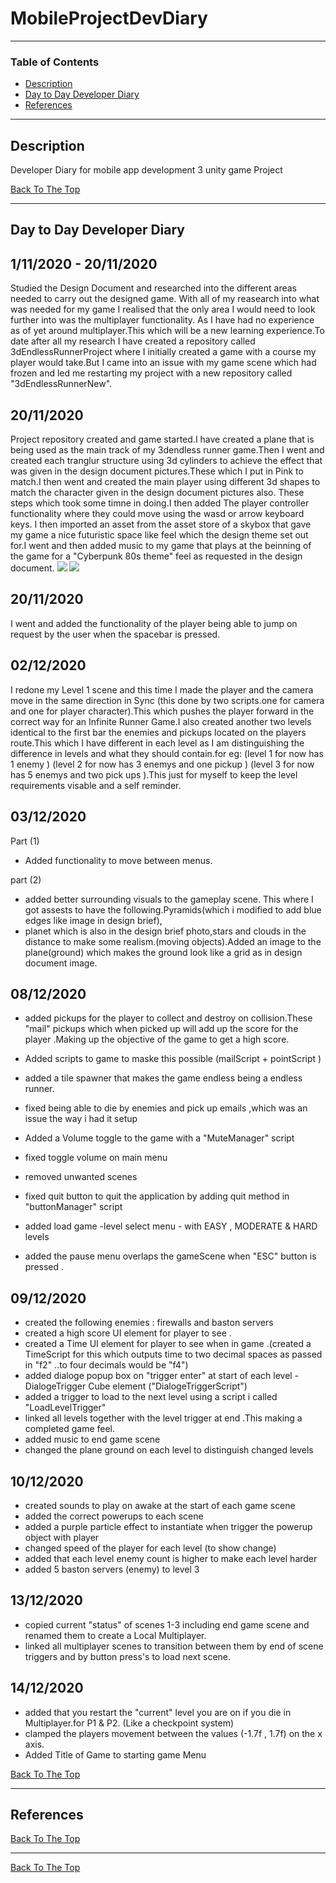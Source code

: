 # MobileProjectDevDiary


---

### Table of Contents

- [Description](#description)
- [Day to Day Developer Diary](#Diary)
- [References](#references)

---

## Description

Developer Diary for mobile app development 3 unity game Project




[Back To The Top](#MobileProjectDevDiary)

---
## Day to Day Developer Diary


## 1/11/2020 - 20/11/2020

Studied the Design Document and researched into the different areas needed to carry out the designed game.
With all of my reasearch into what was needed for my game I realised that the only area I would need to look further into was the multiplayer functionality.
As I have had no experience as of yet around multiplayer.This which will be a new learning experience.To date after all my research I have created a repository called 3dEndlessRunnerProject
where I initially created a game with a course my player would take.But I came into an issue with my game scene which had frozen and led me restarting my project with a new repository called "3dEndlessRunnerNew".

## 20/11/2020 

Project repository created and game started.I have created a plane that is being used as the main track of my 3dendless runner game.Then I went and created each tranglur structure using 
3d cylinders to achieve the effect that was given in the design document pictures.These which I put in Pink to match.I then went and created the main player using different 3d shapes to match the character given in the design document pictures also.
These steps which took some timne in doing.I then added The player controller functionality where they could move using the wasd or arrow keyboard keys. 
I then imported an asset from the asset store of a skybox that gave my game a nice futuristic space like feel which the design theme set out for.I went and then added music to my game that plays at the beinning of the game for a "Cyberpunk 80s theme" feel as requested in the design document.
![](Images/filename%20playerImage.png)
![](Images/filename%20mapLayout.png)

## 20/11/2020 

I went and added the functionality of the player being able to jump on request by the user when the spacebar is pressed.


## 02/12/2020 

I redone my Level 1 scene and this time I made the player and the camera move in the same direction in Sync (this done by two scripts.one for camera and one for player character).This which pushes the player forward in the correct way for an Infinite Runner Game.I also created another two levels identical to the first bar the enemies and pickups located on the players route.This which I have different in each level as I am distinguishing the difference in levels and what they should contain.for eg: (level 1 for now has 1 enemy ) (level 2 for now has 3 enemys and one pickup ) (level 3 for now has 5 enemys and two pick ups ).This just for myself to keep the level requirements visable and a self reminder.



## 03/12/2020 
Part (1)
- Added functionality to move between menus.

part (2)
- added better surrounding visuals to the gameplay scene. This where I got assests to have the following.Pyramids(which i modified to add blue edges like image in design brief),
- planet which is also in the design brief photo,stars and clouds in the distance to make some realism.(moving objects).Added an image to the plane(ground) which makes the ground look like a grid as in design document image.



## 08/12/2020 

- added pickups for the player to collect and destroy on collision.These "mail" pickups which when picked up will add up the score for the player .Making up the objective of the game to  get a high score.

- Added scripts to game to maske this possible (mailScript + pointScript )
- added a tile spawner that makes the game endless being a endless runner.
- fixed being able to die by enemies and pick up emails ,which was an issue the way i had it setup
- Added a Volume toggle to the game with a "MuteManager" script
- fixed toggle volume on main menu
- removed unwanted scenes
- fixed quit button to quit the application by adding quit method in "buttonManager" script
- added load game -level select menu - with EASY , MODERATE & HARD levels
- added the pause menu overlaps the gameScene when "ESC" button is pressed .


## 09/12/2020

- created the following enemies : firewalls and baston servers
- created a high score UI element for player to see .
- created a Time UI element for player to see when in game .(created a TimeScript for this which outputs time to two decimal spaces as passed in "f2" ..to four decimals would be "f4")
- added dialoge popup box on "trigger enter" at start of each level - DialogeTrigger Cube element ("DialogeTriggerScript")
- added a trigger to load to the next level using a script i called "LoadLevelTrigger"
- linked all levels together with the level trigger at end .This making a completed game feel.
- added music to end game scene
- changed the plane ground on each level to distinguish changed levels


## 10/12/2020

- created sounds to play on awake at the start of each game scene
- added the correct powerups  to each scene
- added a purple particle effect to instantiate when trigger the powerup object with player
- changed speed of the player for each level (to show change)
- added that each level enemy count is higher to make each level harder
- added 5 baston servers (enemy) to level 3

## 13/12/2020
- copied current "status" of scenes 1-3 including end game scene and renamed them to create a Local Multiplayer.
- linked all multiplayer scenes to transition between them by end of scene triggers and by button press's to load next scene.

## 14/12/2020
- added that you restart the "current" level you are on if you die in Multiplayer.for P1 & P2. (Like a checkpoint system)
- clamped the players movement between the values (-1.7f , 1.7f) on the x axis.
- Added Title of Game to starting game Menu



[Back To The Top](#MobileProjectDevDiary)

---

## References






[Back To The Top](#MobileProjectDevDiary)

---






[Back To The Top](#MobileProjectDevDiary)